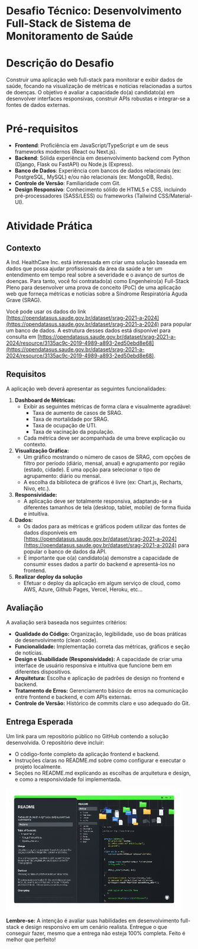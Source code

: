 # Desafio Técnico: Desenvolvimento Full-Stack de Sistema de Monitoramento de Saúde

# Descrição do Desafio

Construir uma aplicação web full-stack para monitorar e exibir dados de saúde, focando na visualização de métricas e notícias relacionadas a surtos de doenças. O objetivo é avaliar a capacidade do(a) candidato(a) em desenvolver interfaces responsivas, construir APIs robustas e integrar-se a fontes de dados externas.

# Pré-requisitos

* **Frontend**: Proficiência em JavaScript/TypeScript e um de seus frameworks modernos (React ou Next.js).  
* **Backend**: Sólida experiência em desenvolvimento backend com Python (Django, Flask ou FastAPI) ou Node.js (Express).  
* **Banco de Dados**: Experiência com bancos de dados relacionais (ex: PostgreSQL, MySQL) e/ou não relacionais (ex: MongoDB, Redis).  
* **Controle de Versão**: Familiaridade com Git.  
* **Design Responsivo**: Conhecimento sólido de HTML5 e CSS, incluindo pré-processadores (SASS/LESS) ou frameworks (Tailwind CSS/Material-UI).

# Atividade Prática

## Contexto

A Ind. HealthCare Inc. está interessada em criar uma solução baseada em dados que possa ajudar profissionais da área da saúde a ter um entendimento em tempo real sobre a severidade e o avanço de surtos de doenças. Para tanto, você foi contratado(a) como Engenheiro(a) Full-Stack Pleno para desenvolver uma prova de conceito (PoC) de uma aplicação web que forneça métricas e notícias sobre a Síndrome Respiratória Aguda Grave (SRAG).

Você pode usar os dados do link [https://opendatasus.saude.gov.br/dataset/srag-2021-a-2024](https://opendatasus.saude.gov.br/dataset/srag-2021-a-2024) para popular um banco de dados. A estrutura desses dados está disponível para consulta em [https://opendatasus.saude.gov.br/dataset/srag-2021-a-2024/resource/3135ac9c-2019-4989-a893-2ed50ebd8e68](https://opendatasus.saude.gov.br/dataset/srag-2021-a-2024/resource/3135ac9c-2019-4989-a893-2ed50ebd8e68).

## Requisitos

A aplicação web deverá apresentar as seguintes funcionalidades:

1. **Dashboard de Métricas:**  
   * Exibir as seguintes métricas de forma clara e visualmente agradável:  
     * Taxa de aumento de casos de SRAG.  
     * Taxa de mortalidade por SRAG.  
     * Taxa de ocupação de UTI.  
     * Taxa de vacinação da população.  
   * Cada métrica deve ser acompanhada de uma breve explicação ou contexto.  
2. **Visualização Gráfica:**  
   * Um gráfico mostrando o número de casos de SRAG, com opções de filtro por período (diário, mensal, anual) e agrupamento por região (estado, cidade). E uma opção para selecionar o tipo de agrupamento: diário ou mensal.  
   * A escolha da biblioteca de gráficos é livre (ex: Chart.js, Recharts, Nivo, etc.).  
3. **Responsividade:**  
   * A aplicação deve ser totalmente responsiva, adaptando-se a diferentes tamanhos de tela (desktop, tablet, mobile) de forma fluida e intuitiva.  
4. **Dados:**  
   * Os dados para as métricas e gráficos podem utilizar das fontes de dados disponíveis em [https://opendatasus.saude.gov.br/dataset/srag-2021-a-2024](https://opendatasus.saude.gov.br/dataset/srag-2021-a-2024) para popular o banco de dados da API.  
   * É importante que o(a) candidato(a) demonstre a capacidade de consumir esses dados a partir do backend e apresentá-los no frontend.  
5. **Realizar deploy da solução**  
   * Efetuar o deploy da aplicação em algum serviço de cloud, como AWS, Azure, Github Pages, Vercel, Heroku, etc…

## Avaliação

A avaliação será baseada nos seguintes critérios:

* **Qualidade do Código:** Organização, legibilidade, uso de boas práticas de desenvolvimento (clean code).  
* **Funcionalidade:** Implementação correta das métricas, gráficos e seção de notícias.  
* **Design e Usabilidade (Responsividade):** A capacidade de criar uma interface de usuário responsiva e intuitiva que funcione bem em diferentes dispositivos.  
* **Arquitetura:** Escolha e aplicação de padrões de design no frontend e backend.  
* **Tratamento de Erros:** Gerenciamento básico de erros na comunicação entre frontend e backend, e com APIs externas.  
* **Controle de Versão:** Histórico de commits claro e uso adequado do Git.

## Entrega Esperada

Um link para um repositório público no GitHub contendo a solução desenvolvida. O repositório deve incluir:

* O código-fonte completo da aplicação frontend e backend.  
* Instruções claras no README.md sobre como configurar e executar o projeto localmente.  
* Seções no README.md explicando as escolhas de arquitetura e design, e como a responsividade foi implementada.

![Uma representação de um repositório GitHub com um README detalhado, simbolizando a entrega de um projeto bem documentado.][image1]

**Lembre-se:** A intenção é avaliar suas habilidades em desenvolvimento full-stack e design responsivo em um cenário realista. Entregue o que conseguir fazer, mesmo que a entrega não esteja 100% completa. Feito é melhor que perfeito\!  


[image1]: ./assets/readme-image.png